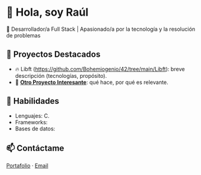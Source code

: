 # 👋 Hola, soy Raúl

🎯 Desarrollador/a Full Stack | Apasionado/a por la tecnología y la resolución de problemas

## 🚀 Proyectos Destacados

- 🔥 Libft (https://github.com/Bohemiogenio/42/tree/main/Libft): breve descripción (tecnologías, propósito).
- 🧠 [**Otro Proyecto Interesante**](URL): qué hace, por qué es relevante.

## 💼 Habilidades

- Lenguajes: C.
- Frameworks:
- Bases de datos:

## 📫 Contáctame

 [Portafolio](https://tusitio.com) · [Email](mailto:tuemail@ejemplo.com)
